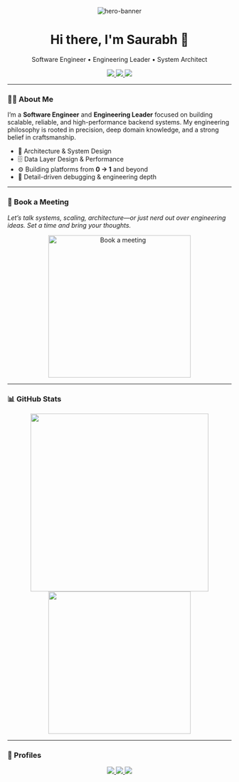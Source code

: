 <!-- PROFESSIONAL PREMIUM README -->

<p align="center">
  <img src="https://readme-hero.vercel.app/api?username=saurabhkr78&quote=Engineering%20Scalable%20Systems%20with%20Precision%20and%20Craftsmanship.&font=Open%20Sans&center=true" alt="hero-banner" />
</p>

<h1 align="center">Hi there, I'm <strong>Saurabh</strong> 👋</h1>

<p align="center">
  Software Engineer • Engineering Leader • System Architect  
</p>

<p align="center">
  <a href="https://linkedin.com/in/saurabhkr78" target="_blank">
    <img src="https://img.shields.io/badge/LinkedIn-saurabhkr78-blue?style=flat&logo=linkedin&logoColor=white" />
  </a>
  <a href="mailto:saurabhkr78@gmail.com">
    <img src="https://img.shields.io/badge/Email-saurabhkr78@gmail.com-D14836?style=flat&logo=gmail&logoColor=white" />
  </a>
  <a href="https://twitter.com/saurabhkr78">
    <img src="https://img.shields.io/twitter/follow/saurabhkr78?style=flat&logo=twitter&color=1DA1F2" />
  </a>
</p>

---

### 👨‍💻 About Me

I’m a **Software Engineer** and **Engineering Leader** focused on building scalable, reliable, and high-performance backend systems. My engineering philosophy is rooted in precision, deep domain knowledge, and a strong belief in craftsmanship.

- 🧱 Architecture & System Design  
- 🗄️ Data Layer Design & Performance  
- ⚙️ Building platforms from **0 → 1** and beyond  
- 🔎 Detail-driven debugging & engineering depth  

---

### 📅 Book a Meeting

<em>Let’s talk systems, scaling, architecture—or just nerd out over engineering ideas. Set a time and bring your thoughts.</em>

<p align="center">
  <a href="https://calendly.com/meetsaurabh78/30min" target="_blank">
    <img width="320" alt="Book a meeting" src="https://user-images.githubusercontent.com/15426564/144297439-f530f383-e73e-41e0-9914-a9b7d3f432e5.png" />
  </a>
</p>

---

### 📊 GitHub Stats

<p align="center">
  <img src="https://github-readme-stats.vercel.app/api?username=saurabhkr78&show_icons=true&hide_border=true&theme=default" width="400" />
  <img src="https://github-readme-stats.vercel.app/api/top-langs/?username=saurabhkr78&layout=compact&hide_border=true" width="320" />
</p>

---

### 💼 Profiles

<p align="center">
  <a href="https://codeforces.com/profile/saurabhkr78">
    <img src="https://img.shields.io/badge/Codeforces-saurabhkr78-1F8ACB?style=flat-square&logo=codeforces&logoColor=white" />
  </a>
  <a href="https://leetcode.com/saurabhkr78">
    <img src="https://img.shields.io/badge/LeetCode-saurabhkr78-FFA116?style=flat-square&logo=LeetCode&logoColor=white" />
  </a>
  <a href="https://discord.com">
    <img src="https://img.shields.io/badge/Discord-saurabhkr78%237599-5865F2?style=flat-square&logo=discord&logoColor=white" />
  </a>
</p>
